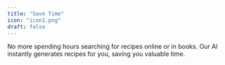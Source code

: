 ```yaml
---
title: "Save Time"
icon: "icon1.png"
draft: false
---
```


No more spending hours searching for recipes online or in books. Our AI instantly generates recipes for you, saving you valuable time.
